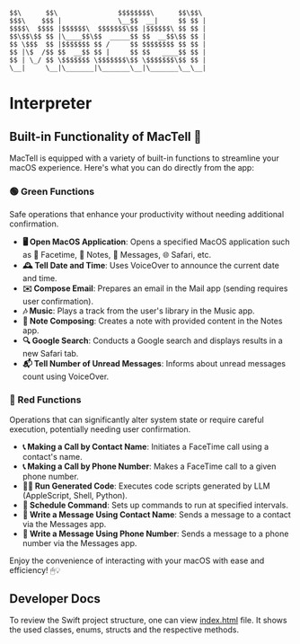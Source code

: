 
    $$\      $$\               $$$$$$$$\      $$\$$\ 
    $$$\    $$$ |              \__$$  __|     $$ $$ |
    $$$$\  $$$$ |$$$$$$\  $$$$$$$\$$ |$$$$$$\ $$ $$ |
    $$\$$\$$ $$ |\____$$\$$  _____$$ $$  __$$\$$ $$ |
    $$ \$$$  $$ |$$$$$$$ $$ /     $$ $$$$$$$$ $$ $$ |
    $$ |\$  /$$ $$  __$$ $$ |     $$ $$   ____$$ $$ |
    $$ | \_/ $$ \$$$$$$$ \$$$$$$$\$$ \$$$$$$$\$$ $$ |
    \__|     \__|\_______|\_______\__|\_______\__\__|


# Interpreter


## Built-in Functionality of MacTell 🚀

MacTell is equipped with a variety of built-in functions to streamline your macOS experience. Here's what you can do directly from the app:

### 🟢 Green Functions
Safe operations that enhance your productivity without needing additional confirmation.

- **🖥 Open MacOS Application**: Opens a specified MacOS application such as 🎥 Facetime, 📓 Notes, 💬 Messages, 🌐 Safari, etc.
- **🕰 Tell Date and Time**: Uses VoiceOver to announce the current date and time.
- **✉️ Compose Email**: Prepares an email in the Mail app (sending requires user confirmation).
- **🎶 Music**: Plays a track from the user's library in the Music app.
- **📝 Note Composing**: Creates a note with provided content in the Notes app.
- **🔍 Google Search**: Conducts a Google search and displays results in a new Safari tab.
- **📬 Tell Number of Unread Messages**: Informs about unread messages count using VoiceOver.

### 🔴 Red Functions
Operations that can significantly alter system state or require careful execution, potentially needing user confirmation.

- **📞 Making a Call by Contact Name**: Initiates a FaceTime call using a contact's name.
- **📞 Making a Call by Phone Number**: Makes a FaceTime call to a given phone number.
- **👨‍💻 Run Generated Code**: Executes code scripts generated by LLM (AppleScript, Shell, Python).
- **📆 Schedule Command**: Sets up commands to run at specified intervals.
- **💬 Write a Message Using Contact Name**: Sends a message to a contact via the Messages app.
- **💬 Write a Message Using Phone Number**: Sends a message to a phone number via the Messages app.

Enjoy the convenience of interacting with your macOS with ease and efficiency! 🖱💡




## Developer Docs

To review the Swift project structure, one can view 
[index.html](AppDocumentation%2Fdocumentation%2Fmactell%2Findex.html) file.
It shows the used classes, enums, structs and the respective methods. 